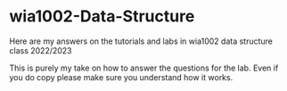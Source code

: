 # wia1002-Data-Structure
Here are my answers on the tutorials and labs in wia1002 data structure class 2022/2023

This is purely my take on how to answer the questions for the lab. Even if you do copy please make sure you understand how it works. 
